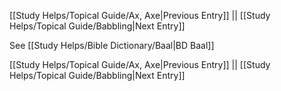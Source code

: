 [[Study Helps/Topical Guide/Ax, Axe|Previous Entry]]  ||  [[Study Helps/Topical Guide/Babbling|Next Entry]]

 See [[Study Helps/Bible Dictionary/Baal|BD Baal]]

[[Study Helps/Topical Guide/Ax, Axe|Previous Entry]]  ||  [[Study Helps/Topical Guide/Babbling|Next Entry]]